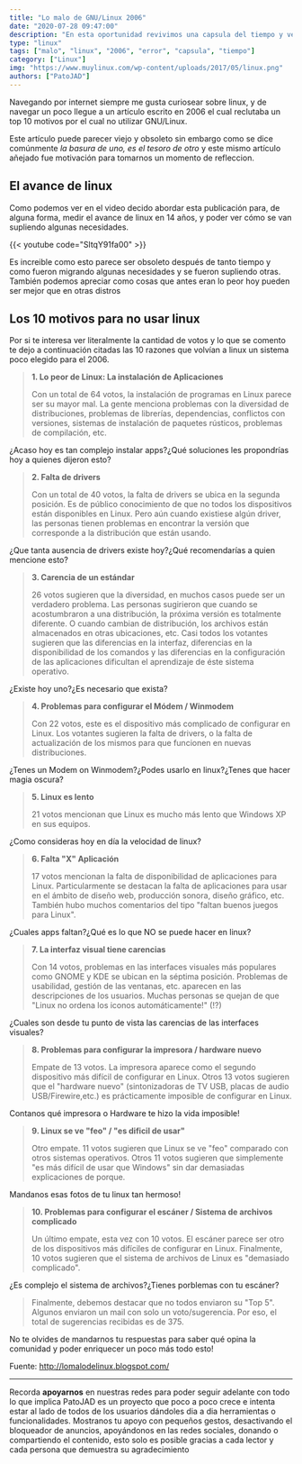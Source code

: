 ```yaml
---
title: "Lo malo de GNU/Linux 2006"
date: "2020-07-28 09:47:00"
description: "En esta oportunidad revivimos una capsula del tiempo y vemos que andaba mal en linux en el 2006"
type: "linux"
tags: ["malo", "linux", "2006", "error", "capsula", "tiempo"]
category: ["Linux"]
img: "https://www.muylinux.com/wp-content/uploads/2017/05/linux.png"
authors: ["PatoJAD"]
---
```




Navegando por internet siempre me gusta curiosear sobre linux, y de navegar un poco llegue a un artículo escrito en 2006 el cual reclutaba un top 10 motivos por el cual no utilizar GNU/Linux.

Este artículo puede parecer viejo y obsoleto sin embargo como se dice comúnmente *la basura de uno, es el tesoro de otro* y este mismo artículo añejado fue motivación para tomarnos un momento de refleccion.




## El avance de linux



Como podemos ver en el video decido abordar esta publicación para, de alguna forma, medir el avance de linux en 14 años, y poder ver cómo se van supliendo algunas necesidades.


{{< youtube code="SltqY91fa00" >}}


Es increible como esto parece ser obsoleto después de tanto tiempo y como fueron migrando algunas necesidades y se fueron supliendo otras. También podemos apreciar como cosas que antes eran lo peor hoy pueden ser mejor que en otras distros




## Los 10 motivos para no usar linux



Por si te interesa ver literalmente la cantidad de votos y lo que se comento te dejo a continuación citadas las 10 razones que volvían a linux un sistema poco elegido para el 2006.




> **1. Lo peor de Linux: La instalación de Aplicaciones**
>
> Con un total de 64 votos, la instalación de programas en Linux parece ser su mayor mal. La gente menciona problemas con la diversidad de distribuciones, problemas de librerías, dependencias, conflictos con versiones, sistemas de instalación de paquetes rústicos, problemas de compilación, etc.



¿Acaso hoy es tan complejo instalar apps?¿Qué soluciones les propondrías hoy a quienes dijeron esto?




> **2. Falta de drivers**
>
> Con un total de 40 votos, la falta de drivers se ubica en la segunda posición. Es de público conocimiento de que no todos los dispositivos están disponibles en Linux. Pero aún cuando existiese algún driver, las personas tienen problemas en encontrar la versión que corresponde a la distribución que están usando.



¿Que tanta ausencia de drivers existe hoy?¿Qué recomendarías a quien mencione esto?




> **3. Carencia de un estándar**
>
> 26 votos sugieren que la diversidad, en muchos casos puede ser un verdadero problema. Las personas sugirieron que cuando se acostumbraron a una distribución, la próxima versión es totalmente diferente. O cuando cambian de distribución, los archivos están almacenados en otras ubicaciones, etc. Casi todos los votantes sugieren que las diferencias en la interfaz, diferencias en la disponibilidad de los comandos y las diferencias en la configuración de las aplicaciones dificultan el aprendizaje de éste sistema operativo.



¿Existe hoy uno?¿Es necesario que exista?




> **4. Problemas para configurar el Módem / Winmodem**
>
> Con 22 votos, este es el dispositivo más complicado de configurar en Linux. Los votantes sugieren la falta de drivers, o la falta de actualización de los mismos para que funcionen en nuevas distribuciones.



¿Tenes un Modem on Winmodem?¿Podes usarlo en linux?¿Tenes que hacer magia oscura?




> **5. Linux es lento**
>
> 21 votos mencionan que Linux es mucho más lento que Windows XP en sus equipos.



¿Como consideras hoy en día la velocidad de linux?




> **6. Falta "X" Aplicación**
>
> 17 votos mencionan la falta de disponibilidad de aplicaciones para Linux. Particularmente se destacan la falta de aplicaciones para usar en el ámbito de diseño web, producción sonora, diseño gráfico, etc. También hubo muchos comentarios del tipo "faltan buenos juegos para Linux".



¿Cuales apps faltan?¿Qué es lo que NO se puede hacer en linux?




> **7. La interfaz visual tiene carencias**
>
> Con 14 votos, problemas en las interfaces visuales más populares como GNOME y KDE se ubican en la séptima posición. Problemas de usabilidad, gestión de las ventanas, etc. aparecen en las descripciones de los usuarios. Muchas personas se quejan de que "Linux no ordena los iconos automáticamente!" (!?)



¿Cuales son desde tu punto de vista las carencias de las interfaces visuales?




> **8. Problemas para configurar la impresora / hardware nuevo**
>
> Empate de 13 votos. La impresora aparece como el segundo dispositivo más difícil de configurar en Linux. Otros 13 votos sugieren que el "hardware nuevo" (sintonizadoras de TV USB, placas de audio USB/Firewire,etc.) es prácticamente imposible de configurar en Linux.



Contanos qué impresora o Hardware te hizo la vida imposible!




> **9. Linux se ve "feo" / "es dificil de usar"**
>
> Otro empate. 11 votos sugieren que Linux se ve "feo" comparado con otros sistemas operativos. Otros 11 votos sugieren que simplemente "es más difícil de usar que Windows" sin dar demasiadas explicaciones de porque.



Mandanos esas fotos de tu linux tan hermoso!




> **10. Problemas para configurar el escáner / Sistema de archivos complicado**
>
> Un último empate, esta vez con 10 votos. El escáner parece ser otro de los dispositivos más difíciles de configurar en Linux. Finalmente, 10 votos sugieren que el sistema de archivos de Linux es "demasiado complicado".



¿Es complejo el sistema de archivos?¿Tienes porblemas con tu escáner?




> Finalmente, debemos destacar que no todos enviaron su "Top 5". Algunos enviaron un mail con solo un voto/sugerencia. Por eso, el total de sugerencias recibidas es de 375.




No te olvides de mandarnos tu respuestas para saber qué opina la comunidad y poder enriquecer un poco más todo esto!



Fuente: http://lomalodelinux.blogspot.com/



---



Recorda **apoyarnos** en nuestras redes para poder seguir adelante con todo lo que implica PatoJAD es un proyecto que poco a poco crece e intenta estar al lado de todos de los usuarios dándoles dia a dia herramientas o funcionalidades. Mostranos tu apoyo con pequeños gestos, desactivando el bloqueador de anuncios, apoyándonos en las redes sociales, donando o compartiendo el contenido, esto solo es posible gracias a cada lector y cada persona que demuestra su agradecimiento
